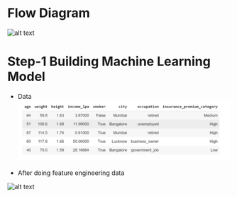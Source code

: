 # Flow Diagram

![alt text](flow_diagram.png)


# Step-1 Building Machine Learning Model

- Data 
![alt text](./asstes/data.png)

- After doing feature engineering data

![alt text](fe_data.png)
